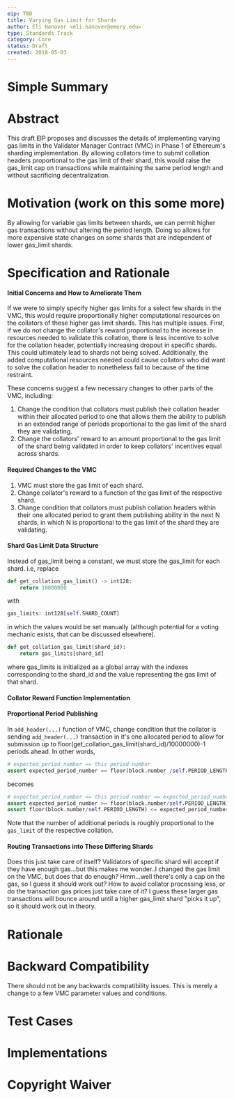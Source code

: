 ```yaml
---
eip: TBD
title: Varying Gas Limit for Shards
author: Eli Hanover <eli.hanover@emory.edu>
type: Standards Track
category: Core
status: Draft
created: 2018-05-03
---
```



# Simple Summary



# Abstract
This draft EIP proposes and discusses the details of implementing varying gas limits in the Validator Manager Contract (VMC) in Phase 1 of Ethereum's sharding implementation.  By allowing collators time to submit collation headers proportional to the gas limit of their shard, this would raise the gas_limit cap on transactions while maintaining the same period length and without sacrificing decentralization.


# Motivation (work on this some more)
By allowing for variable gas limits between shards, we can permit higher gas transactions without altering the period length.  Doing so allows for more expensive state changes on some shards that are independent of lower gas_limit shards.



# Specification and Rationale
#### Initial Concerns and How to Ameliorate Them
If we were to simply specify higher gas limits for a select few  shards in the VMC, this would require proportionally higher computational resources on the collators of these higher gas limit shards.  This has multiple issues.  First, if we do not change the collator's reward proportional to the increase in resources needed to validate this collation, there is less incentive to solve for the collation header, potentially increasing dropout in specific shards.  This could ultimately lead to shards not being solved.  Additionally, the added computational resources needed could cause collators who did want to solve the collation header to nonetheless fail to because of the time restraint.

These concerns suggest a few necessary changes to other parts of the VMC, including:
1. Change the condition that collators must publish their collation header within their allocated period to one that allows them the ability to publish in an extended range of periods proportional to the gas limit of the shard they are validating.
2. Change the collators' reward to an amount proportional to the gas limit of the shard being validated in order to keep collators' incentives equal across shards.


#### Required Changes to the VMC
1. VMC must store the gas limit of each shard.
2. Change collator's reward to a function of the gas limit of the respective shard.
3. Change condition that collators must publish collation headers within their one allocated period to grant them publishing ability in the next N shards, in which N is proportional to the gas limit of the shard they are validating.

#### Shard Gas Limit Data Structure
Instead of gas_limit being a constant, we must store the gas_limit for each shard. i.e, replace
``` python
def get_collation_gas_limit() -> int128:
    return 10000000
```
with
``` python
gas_limits: int128[self.SHARD_COUNT]
```
in which the values would be set manually (although potential for a voting mechanic exists, that can be discussed elsewhere).
``` python
def get_collation_gas_limit(shard_id):
    return gas_limits[shard_id]
```
where gas_limits is initialized as a global array with the indexes corresponding to the shard_id and the value representing the gas limit of that shard.

#### Collator Reward Function Implementation


#### Proportional Period Publishing
In ```add_header(...)``` function of VMC, change condition that the collator is sending ```add_header(...)``` transaction in it's one allocated period to allow for submission up to floor(get_collation_gas_limit(shard_id)/10000000)-1 periods ahead.  In other words,
``` python
# expected_period_number == this period number
assert expected_period_number == floor(block.number /self.PERIOD_LENGTH)
```
becomes
``` python
# expected_period_number <= this period number <= expected_period_number + additional periods permitted
assert expected_period_number >= floor(block.number/self.PERIOD_LENGTH)
assert floor(block.number/self.PERIOD_LENGTH) <= expected_period_number + floor(get_collation_gas_limit/10000000)
```
Note that the number of additional periods is roughly proportional to the ```gas_limit``` of the respective collation.


#### Routing Transactions into These Differing Shards
Does this just take care of itself?  Validators of specific shard will accept if they have enough gas...but this makes me wonder..I changed the gas limit on the VMC, but does that do enough?  Hmm...well there's only a cap on the gas, so I guess it should work out?  How to avoid collator processing less, or do the transaction gas prices just take care of it?  I guess these larger gas transactions will bounce around until a higher gas_limit shard "picks it up", so it should work out in theory.

# Rationale


# Backward Compatibility
There should not be any backwards compatibility issues.  This is merely a change to a few VMC parameter values and conditions.

# Test Cases


# Implementations


# Copyright Waiver
